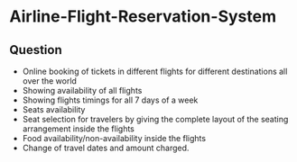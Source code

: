 # Airline-Flight-Reservation-System
## Question
<ul>
<li>Online booking of tickets in different flights for different destinations all over the world</li>
<li>Showing  availability of all flights</li>
<li>Showing flights timings for all 7 days of a week</li>
<li>Seats availability</li>
<li>Seat selection for travelers by giving the complete layout of the seating arrangement inside the flights</li>
<li>Food availability/non-availability inside the flights</li>
<li>Change of travel dates and amount charged.</li>
</ul>
